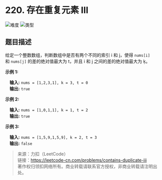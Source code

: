 # 220. 存在重复元素 III

![难度](https://img.shields.io/badge/难度-中等-f0ad4e.svg?logo=leetcode&style=flat)  ![类型](https://img.shields.io/badge/类型-滑动窗口-violet.svg?style=flat)

## 题目描述

给定一个整数数组，判断数组中是否有两个不同的索引 i 和 j，使得 `nums[i]` 和 `nums[j]` 的差的绝对值最大为 t，并且 i 和 j 之间的差的绝对值最大为 ķ。


**示例 1:**

&emsp;**输入:** `nums = [1,2,3,1], k = 3, t = 0`  
&emsp;**输出:** `true`  

**示例 2:**

&emsp;**输入:** `nums = [1,0,1,1], k = 1, t = 2`  
&emsp;**输出:** `true`  

**示例 3:**

&emsp;**输入:** `nums = [1,5,9,1,5,9], k = 2, t = 3`  
&emsp;**输出:** `false`  

> 来源：力扣（LeetCode）  
> 链接：https://leetcode-cn.com/problems/contains-duplicate-iii  
> 著作权归领扣网络所有。商业转载请联系官方授权，非商业转载请注明出处。  
